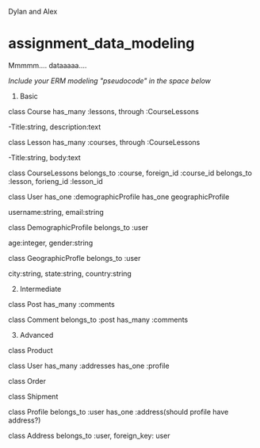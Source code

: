 Dylan and Alex

# assignment_data_modeling
Mmmmm.... dataaaaa....


*Include your ERM modeling "pseudocode" in the space below*


1. Basic

class Course
  has_many :lessons, through :CourseLessons

  -Title:string, description:text

class Lesson
  has_many :courses, through :CourseLessons

  -Title:string, body:text

class CourseLessons
  belongs_to :course, foreign_id :course_id
  belongs_to :lesson, forieng_id :lesson_id


class User
  has_one :demographicProfile
  has_one geographicProfile

  username:string, email:string

class DemographicProfile
  belongs_to :user

  age:integer, gender:string

class GeographicProfle
  belongs_to :user

  city:string, state:string, country:string


2. Intermediate

class Post
  has_many :comments

class Comment
  belongs_to :post
  has_many :comments




3. Advanced

class Product


class User
has_many :addresses
has_one :profile



class Order



class Shipment


class Profile
belongs_to :user
has_one :address(should profile have address?)


class Address
belongs_to :user, foreign_key: user


